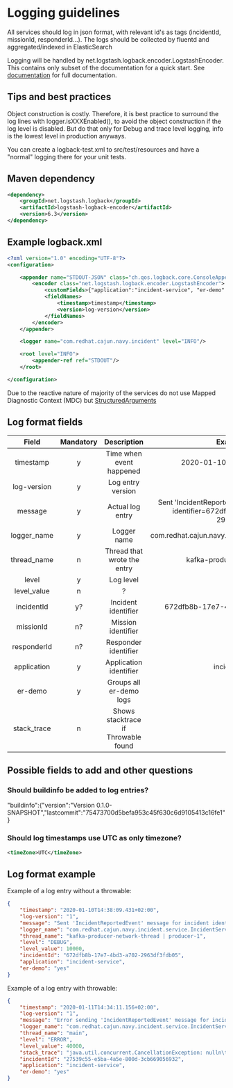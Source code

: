 # Logging guidelines

All services should log in json format, with relevant id's as tags (incidentId, missionId, responderId...).
The logs should be collected by fluentd and aggregated/indexed in ElasticSearch

Logging will be handled by net.logstash.logback.encoder.LogstashEncoder. This contains only subset of the documentation 
for a quick start. See [documentation](https://github.com/logstash/logstash-logback-encoder) for full documentation.

## Tips and best practices

Object construction is costly. Therefore, it is best practice to surround the log lines with logger.isXXXEnabled(),
 to avoid the object construction if the log level is disabled. But do that only for Debug and trace level logging, info 
 is the lowest level in production anyways.
 
 You can create a logback-test.xml to src/test/resources and have a "normal" logging there for your unit tests.

## Maven dependency 

```xml
<dependency>
    <groupId>net.logstash.logback</groupId>
    <artifactId>logstash-logback-encoder</artifactId>
    <version>6.3</version>
</dependency>
```

## Example logback.xml

```xml
<?xml version="1.0" encoding="UTF-8"?>
<configuration>

    <appender name="STDOUT-JSON" class="ch.qos.logback.core.ConsoleAppender">
        <encoder class="net.logstash.logback.encoder.LogstashEncoder">
            <customFields>{"application":"incident-service", "er-demo":"yes"}</customFields>
            <fieldNames>
                <timestamp>timestamp</timestamp>
                <version>log-version</version>
            </fieldNames>
        </encoder>
    </appender>

    <logger name="com.redhat.cajun.navy.incident" level="INFO"/>

    <root level="INFO">
        <appender-ref ref="STDOUT"/>
    </root>

</configuration>

```

Due to the reactive nature of majority of the services do not use Mapped Diagnostic Context (MDC) but
 [StructuredArguments](https://github.com/logstash/logstash-logback-encoder#event-specific-custom-fields) 

## Log format fields

| Field       | Mandatory     | Description     | Example value |
| :-------------: | :----------: | :-----------: | :-----------: |
| timestamp | y | Time when event happened    | 2020-01-10T14:38:09.431+02:00|
| log-version| y | Log entry version | 1 |
| message | y | Actual log entry | Sent 'IncidentReportedEvent' message for incident identifier=672dfb8b-17e7-4bd3-a702-2963df3fdb05 |
| logger_name | y | Logger name | com.redhat.cajun.navy.incident.service.IncidentService |
| thread_name | n | Thread that wrote the entry  | kafka-producer-network-thread   | producer-1 |
| level | y | Log level | DEBUG |
| level_value | n | ? | 10000 |
| incidentId | y? | Incident identifier | 672dfb8b-17e7-4bd3-a702-2963df3fdb05 |
| missionId  | n? | Mission identifier  | ? |
| responderId | n? | Responder identifier | ? |
| application | y | Application identifier | incident-service |
| er-demo | y | Groups all er-demo logs | yes |
| stack_trace | n | Shows stacktrace if Throwable found | ... |

## Possible fields to add and other questions

### Should buildinfo be added to log entries?

"buildinfo":{"version":"Version 0.1.0-SNAPSHOT","lastcommit":"75473700d5befa953c45f630c6d9105413c16fe1"}

### Should log timestamps use UTC as only timezone?

```xml
<timeZone>UTC</timeZone>
``` 
 
## Log format example

Example of a log entry without a throwable:

```json
{
    "timestamp": "2020-01-10T14:38:09.431+02:00",
    "log-version": "1",
    "message": "Sent 'IncidentReportedEvent' message for incident identifier=672dfb8b-17e7-4bd3-a702-2963df3fdb05",
    "logger_name": "com.redhat.cajun.navy.incident.service.IncidentService",
    "thread_name": "kafka-producer-network-thread | producer-1",
    "level": "DEBUG",
    "level_value": 10000,
    "incidentId": "672dfb8b-17e7-4bd3-a702-2963df3fdb05",
    "application": "incident-service",
    "er-demo": "yes"
}
``` 
          
Example of a log entry with throwable:

```json
{
    "timestamp": "2020-01-11T14:34:11.156+02:00",
    "log-version": "1",
    "message": "Error sending 'IncidentReportedEvent' message for incident incidentId=27539c55-e5ba-4a5e-800d-3cb669056932 ",
    "logger_name": "com.redhat.cajun.navy.incident.service.IncidentService",
    "thread_name": "main",
    "level": "ERROR",
    "level_value": 40000,
    "stack_trace": "java.util.concurrent.CancellationException: nulln\tat java.util.concurrent.FutureTask.report(FutureTask.java:121)\n\tat java.util.concurrent.FutureTask.get(FutureTask.java:192)\n\tat org.springframework.util.concurrent.ListenableFutureTask.done(ListenableFutureTask.java:83)\n\tat org.springframework.util.concurrent.SettableListenableFuture$SettableTask.done(SettableListenableFuture.java:175)\n\tat java.util.concurrent.FutureTask.finishCompletion(FutureTask.java:384)\n\tat java.util.concurrent.FutureTask.cancel(FutureTask.java:180)\n\tat org.springframework.util.concurrent.SettableListenableFuture.cancel(SettableListenableFuture.java:92)\n\tat com.redhat.cajun.navy.incident.service.IncidentServiceTest.init(IncidentServiceTest.java:82)\n\tat sun.reflect.NativeMethodAccessorImpl.invoke0(Native Method)\n\tat sun.reflect.NativeMethodAccessorImpl.invoke(NativeMethodAccessorImpl.java:62)\n\tat sun.reflect.DelegatingMethodAccessorImpl.invoke(DelegatingMethodAccessorImpl.java:43)\n\tat java.lang.reflect.Method.invoke(Method.java:498)\n\tat org.junit.runners.model.FrameworkMethod$1.runReflectiveCall(FrameworkMethod.java:50)\n\tat org.junit.internal.runners.model.ReflectiveCallable.run(ReflectiveCallable.java:12)\n\tat org.junit.runners.model.FrameworkMethod.invokeExplosively(FrameworkMethod.java:47)\n\tat org.junit.internal.runners.statements.RunBefores.evaluate(RunBefores.java:24)\n\tat org.junit.runners.ParentRunner.runLeaf(ParentRunner.java:325)\n\tat org.junit.runners.BlockJUnit4ClassRunner.runChild(BlockJUnit4ClassRunner.java:78)\n\tat org.junit.runners.BlockJUnit4ClassRunner.runChild(BlockJUnit4ClassRunner.java:57)\n\tat org.junit.runners.ParentRunner$3.run(ParentRunner.java:290)\n\tat org.junit.runners.ParentRunner$1.schedule(ParentRunner.java:71)\n\tat org.junit.runners.ParentRunner.runChildren(ParentRunner.java:288)\n\tat org.junit.runners.ParentRunner.access$000(ParentRunner.java:58)\n\tat org.junit.runners.ParentRunner$2.evaluate(ParentRunner.java:268)\n\tat org.junit.runners.ParentRunner.run(ParentRunner.java:363)\n\tat org.junit.runner.JUnitCore.run(JUnitCore.java:137)\n\tat com.intellij.junit4.JUnit4IdeaTestRunner.startRunnerWithArgs(JUnit4IdeaTestRunner.java:68)\n\tat com.intellij.rt.junit.IdeaTestRunner$Repeater.startRunnerWithArgs(IdeaTestRunner.java:33)\n\tat com.intellij.rt.junit.JUnitStarter.prepareStreamsAndStart(JUnitStarter.java:230)\n\tat co",
    "incidentId": "27539c55-e5ba-4a5e-800d-3cb669056932",
    "application": "incident-service",
    "er-demo": "yes"
}
```
